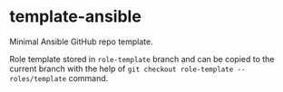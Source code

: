 # template-ansible
Minimal Ansible GitHub repo template.

Role template stored in `role-template` branch and can be copied to the current branch with the help of `git checkout role-template -- roles/template` command.
